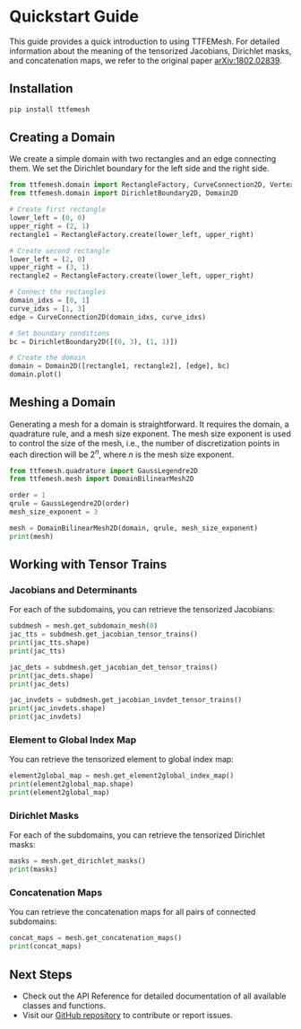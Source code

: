 # Quickstart Guide

This guide provides a quick introduction to using TTFEMesh. For detailed information about the meaning of the tensorized Jacobians, Dirichlet masks, and concatenation maps, we refer to the original paper [arXiv:1802.02839](https://arxiv.org/abs/1802.02839).

## Installation

```bash
pip install ttfemesh
```

## Creating a Domain

We create a simple domain with two rectangles and an edge connecting them. We set the Dirichlet boundary for the left side and the right side.

```python
from ttfemesh.domain import RectangleFactory, CurveConnection2D, VertexConnection2D 
from ttfemesh.domain import DirichletBoundary2D, Domain2D

# Create first rectangle
lower_left = (0, 0)
upper_right = (2, 1)
rectangle1 = RectangleFactory.create(lower_left, upper_right)

# Create second rectangle
lower_left = (2, 0)
upper_right = (3, 1)
rectangle2 = RectangleFactory.create(lower_left, upper_right)

# Connect the rectangles
domain_idxs = [0, 1]
curve_idxs = [1, 3]
edge = CurveConnection2D(domain_idxs, curve_idxs)

# Set boundary conditions
bc = DirichletBoundary2D([(0, 3), (1, 1)])

# Create the domain
domain = Domain2D([rectangle1, rectangle2], [edge], bc)
domain.plot()
```

## Meshing a Domain

Generating a mesh for a domain is straightforward. It requires the domain, a quadrature rule, and a mesh size exponent. The mesh size exponent is used to control the size of the mesh, i.e., the number of discretization points in each direction will be $2^{n}$, where $n$ is the mesh size exponent.

```python
from ttfemesh.quadrature import GaussLegendre2D
from ttfemesh.mesh import DomainBilinearMesh2D

order = 1
qrule = GaussLegendre2D(order)
mesh_size_exponent = 3

mesh = DomainBilinearMesh2D(domain, qrule, mesh_size_exponent)
print(mesh)
```

## Working with Tensor Trains

### Jacobians and Determinants

For each of the subdomains, you can retrieve the tensorized Jacobians:

```python
subdmesh = mesh.get_subdomain_mesh(0)
jac_tts = subdmesh.get_jacobian_tensor_trains()
print(jac_tts.shape)
print(jac_tts)

jac_dets = subdmesh.get_jacobian_det_tensor_trains()
print(jac_dets.shape)
print(jac_dets)

jac_invdets = subdmesh.get_jacobian_invdet_tensor_trains()
print(jac_invdets.shape)
print(jac_invdets)
```

### Element to Global Index Map

You can retrieve the tensorized element to global index map:

```python
element2global_map = mesh.get_element2global_index_map()
print(element2global_map.shape)
print(element2global_map)
```

### Dirichlet Masks

For each of the subdomains, you can retrieve the tensorized Dirichlet masks:

```python
masks = mesh.get_dirichlet_masks()
print(masks)
```

### Concatenation Maps

You can retrieve the concatenation maps for all pairs of connected subdomains:

```python
concat_maps = mesh.get_concatenation_maps()
print(concat_maps)
```

## Next Steps

- Check out the API Reference for detailed documentation of all available classes and functions.
- Visit our [GitHub repository](https://github.com/MazenAli/TT-FEMesh) to contribute or report issues. 